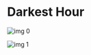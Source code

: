 # Darkest Hour

![img 0](https://fanart.tv/fanart/movies/399404/moviethumb/darkest-hour-5a1fc205d7507.jpg)

![img 1](https://i.imgur.com/fJsmqKh.png)

